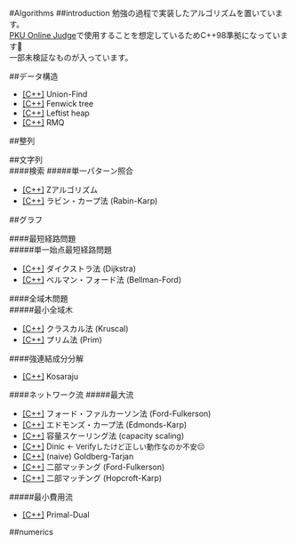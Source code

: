 #Algorithms
##introduction
勉強の過程で実装したアルゴリズムを置いています。  
[PKU Online Judge](http://poj.org)で使用することを想定しているためC++98準拠になっています🙏  
一部未検証なものが入っています。   

##データ構造
* [[C++]](/data_structure/union_find.cpp) Union-Find
* [[C++]](/data_structure/fenwick_tree.cpp) Fenwick tree
* [[C++]](/data_structure/leftist_heap.cpp) Leftist heap
* [[C++]](/data_structure/range_minimum_query.cpp) RMQ


##整列  

##文字列  
####検索
#####単一パターン照合
* [[C++]](string/z_algorithm.cpp) Zアルゴリズム
* [[C++]](string/rabin_karp.cpp) ラビン・カープ法 (Rabin-Karp)

##グラフ

####最短経路問題  
#####単一始点最短経路問題
* [[C++]](/graph/dijkstra.cpp) ダイクストラ法 (Dijkstra)
* [[C++]](/graph/bellman_ford.cpp) ベルマン・フォード法 (Bellman-Ford)

####全域木問題  
#####最小全域木
* [[C++]](/graph/kruscal.cpp) クラスカル法 (Kruscal)
* [[C++]](/graph/prim.cpp) プリム法 (Prim)

####強連結成分分解
* [[C++]](/graph/scc_kosaraju.cpp) Kosaraju

####ネットワーク流
#####最大流
* [[C++]](/graph/network/ford_fulkerson.cpp) フォード・ファルカーソン法 (Ford-Fulkerson)
* [[C++]](/graph/network/edmonds_karp.cpp) エドモンズ・カープ法 (Edmonds-Karp)
* [[C++]](/graph/network/capacity_scaling.cpp) 容量スケーリング法 (capacity scaling)
* [[C++]](/graph/network/dinic.cpp) Dinic <font size="-1">← Verifyしたけど正しい動作なのか不安😔</font>
* [[C++]](/graph/network/goldberg_tarjan.cpp) (naive) Goldberg-Tarjan
* [[C++]](/graph/network/bipartite_matching.cpp) 二部マッチング (Ford-Fulkerson)
* [[C++]](/graph/network/bipartite_matching_hopcroft_karp.cpp) 二部マッチング (Hopcroft-Karp)

#####最小費用流
* [[C++]](/graph/network/minimum_cost_flow.cpp) Primal-Dual

##numerics  

